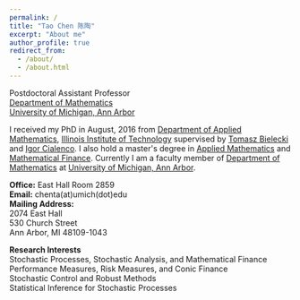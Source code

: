 ```yaml
---
permalink: /
title: "Tao Chen 陈陶"
excerpt: "About me"
author_profile: true
redirect_from: 
  - /about/
  - /about.html
---
```


Postdoctoral Assistant Professor  
[Department of Mathematics](https://lsa.umich.edu/math)  
[University of Michigan, Ann Arbor](https://umich.edu/)

I received my PhD in August, 2016 from [Department of Applied Mathematics](https://science.iit.edu/applied-mathematics), [Illinois Institute of Technology](https://web.iit.edu/) supervised by [Tomasz Bielecki](http://math.iit.edu/~bielecki/) and [Igor Cialenco](http://www.math.iit.edu/~igor/).
I also hold a master's degree in [Applied Mathematics](https://www.nju.edu.cn/EN/5047/list.htm) and [Mathematical Finance](https://science.iit.edu/mathematical-finance).
Currently I am a faculty member of [Department of Mathematics](https://lsa.umich.edu/math) at [University of Michigan, Ann Arbor](https://umich.edu/).

**Office:** East Hall Room 2859  
**Email:** chenta(at)umich(dot)edu  
**Mailing Address:**  
2074 East Hall  
530 Church Street  
Ann Arbor, MI 48109-1043

**Research Interests**  
Stochastic Processes, Stochastic Analysis, and Mathematical Finance  
Performance Measures, Risk Measures, and Conic Finance  
Stochastic Control and Robust Methods  
Statistical Inference for Stochastic Processes